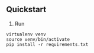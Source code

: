 ## Quickstart
1. Run
```
virtualenv venv
source venv/bin/activate
pip install -r requirements.txt
```